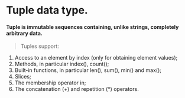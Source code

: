 Tuple data type.
===
#### Tuple is immutable sequences containing, unlike strings, completely arbitrary data.

> Tuples support:
1. Access to an element by index (only for obtaining element values);
2. Methods, in particular index(), count();
3. Built-in functions, in particular len(), sum(), min() and max();
4. Slices;
5. The membership operator in;
6. The concatenation (+) and repetition (*) operators.

